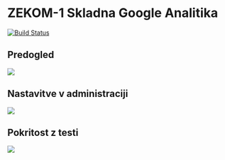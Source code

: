# ZEKOM-1 Skladna Google Analitika

[![Build Status](https://travis-ci.org/dz0ny/zekom1_wordpress.png?branch=master)](https://travis-ci.org/dz0ny/zekom1_wordpress)

## Predogled
![](http://screencloud.net//img/screenshots/4f4945466ecc1eb4d2363b319fb31a5f.png)

## Nastavitve v administraciji
![](http://screencloud.net//img/screenshots/79a9e0d8f2deebef71590e10423a8330.png)

## Pokritost z testi
![](http://screencloud.net//img/screenshots/13c0efff51eed7fb5ab15081a3631e2f.png)
